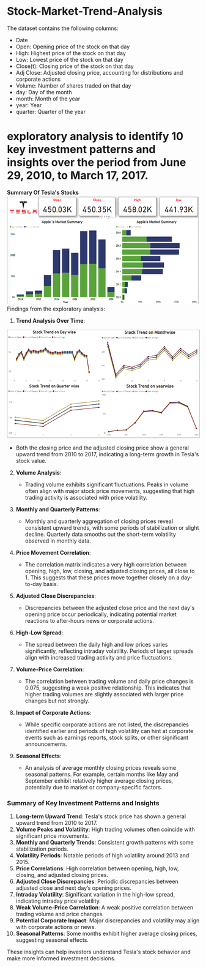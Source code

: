 # Stock-Market-Trend-Analysis
The dataset contains the following columns:

- Date
- Open: Opening price of the stock on that day
- High: Highest price of the stock on that day
- Low: Lowest price of the stock on that day
- Close(t): Closing price of the stock on that day
- Adj Close: Adjusted closing price, accounting for distributions and corporate actions
- Volume: Number of shares traded on that day
- day: Day of the month
- month: Month of the year
- year: Year
- quarter: Quarter of the year

# exploratory analysis to identify 10 key investment patterns and insights over the period from June 29, 2010, to March 17, 2017.

**Summary Of Tesla's Stocks**
![Trend Analysis Over Time](https://github.com/mahe115/Stock-Market-Trend-Analysis/blob/main/Tesla/data%20visualiztion/Screenshot%20(161).png)
Findings from the exploratory analysis:

1. **Trend Analysis Over Time**:
   
  ![Trend Analysis Over Time](https://github.com/mahe115/Stock-Market-Trend-Analysis/blob/main/Tesla/data%20visualiztion/Screenshot%20(164).png)
   - Both the closing price and the adjusted closing price show a general upward trend from 2010 to 2017, indicating a long-term growth in Tesla's stock value.

2. **Volume Analysis**:
   - Trading volume exhibits significant fluctuations. Peaks in volume often align with major stock price movements, suggesting that high trading activity is associated with price volatility.

3. **Monthly and Quarterly Patterns**:
   - Monthly and quarterly aggregation of closing prices reveal consistent upward trends, with some periods of stabilization or slight decline. Quarterly data smooths out the short-term volatility observed in monthly data.



5. **Price Movement Correlation**:
   - The correlation matrix indicates a very high correlation between opening, high, low, closing, and adjusted closing prices, all close to 1. This suggests that these prices move together closely on a day-to-day basis.

6. **Adjusted Close Discrepancies**:
   - Discrepancies between the adjusted close price and the next day's opening price occur periodically, indicating potential market reactions to after-hours news or corporate actions.

7. **High-Low Spread**:
   - The spread between the daily high and low prices varies significantly, reflecting intraday volatility. Periods of larger spreads align with increased trading activity and price fluctuations.

8. **Volume-Price Correlation**:
   - The correlation between trading volume and daily price changes is 0.075, suggesting a weak positive relationship. This indicates that higher trading volumes are slightly associated with larger price changes but not strongly.

9. **Impact of Corporate Actions**:
   - While specific corporate actions are not listed, the discrepancies identified earlier and periods of high volatility can hint at corporate events such as earnings reports, stock splits, or other significant announcements.

10. **Seasonal Effects**:
    - An analysis of average monthly closing prices reveals some seasonal patterns. For example, certain months like May and September exhibit relatively higher average closing prices, potentially due to market or company-specific factors.

### Summary of Key Investment Patterns and Insights

1. **Long-term Upward Trend**: Tesla's stock price has shown a general upward trend from 2010 to 2017.
2. **Volume Peaks and Volatility**: High trading volumes often coincide with significant price movements.
3. **Monthly and Quarterly Trends**: Consistent growth patterns with some stabilization periods.
4. **Volatility Periods**: Notable periods of high volatility around 2013 and 2015.
5. **Price Correlations**: High correlation between opening, high, low, closing, and adjusted closing prices.
6. **Adjusted Close Discrepancies**: Periodic discrepancies between adjusted close and next day’s opening prices.
7. **Intraday Volatility**: Significant variation in the high-low spread, indicating intraday price volatility.
8. **Weak Volume-Price Correlation**: A weak positive correlation between trading volume and price changes.
9. **Potential Corporate Impact**: Major discrepancies and volatility may align with corporate actions or news.
10. **Seasonal Patterns**: Some months exhibit higher average closing prices, suggesting seasonal effects.

These insights can help investors understand Tesla's stock behavior and make more informed investment decisions.
